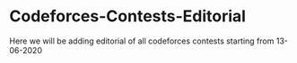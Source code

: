 # Codeforces-Contests-Editorial
Here  we will be adding editorial of all codeforces contests starting from 13-06-2020

